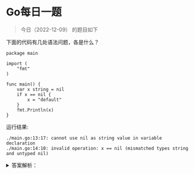 # Go每日一题

> 今日（2022-12-09） 的题目如下

下面的代码有几处语法问题，各是什么？

```golang
package main

import (
	"fmt"
)

func main() {
	var x string = nil
	if x == nil {
		x = "default"
	}
	fmt.Println(x)
}
```

运行结果:

```
./main.go:13:17: cannot use nil as string value in variable declaration
./main.go:14:10: invalid operation: x == nil (mismatched types string and untyped nil)
```


<details>
<summary>答案解析：</summary>

参考答案及解析：2 处有语法问题。

golang 的字符串类型是不能赋值 nil 的，也不能跟 nil 比较。
</details>
